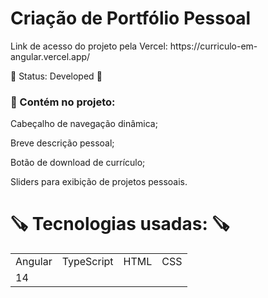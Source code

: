 #
<h1>Criação de Portfólio Pessoal</h1>

 <p>  Link de acesso do projeto pela Vercel: https://curriculo-em-angular.vercel.app/

🚀 <h> Status: Developed <h> 🚀

### 📌 Contém no projeto:

<p> Cabeçalho de navegação dinâmica;


<p> Breve descrição pessoal;

<p> Botão de download de currículo;

<p> Sliders para exibição de projetos pessoais. 


<h1> 🪚 Tecnologias usadas: 🪚 </h1> 
<table>
<tr>
<td>Angular</td>
<td>TypeScript</td>
<td>HTML</td>
<td>CSS</td>
</tr>
<tr>
<td>14</td>
<td></td>
<td></td>
<td></td>
</tr>
</table>


